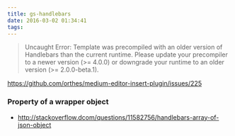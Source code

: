 ```yaml
---
title: gs-handlebars
date: 2016-03-02 01:34:41
tags:
---
```


> Uncaught Error: Template was precompiled with an older version of Handlebars than the current runtime. Please update your precompiler to a newer version (>= 4.0.0) or downgrade your runtime to an older version (>= 2.0.0-beta.1).

https://github.com/orthes/medium-editor-insert-plugin/issues/225



### Property of a wrapper object
- http://stackoverflow.dcom/questions/11582756/handlebars-array-of-json-object